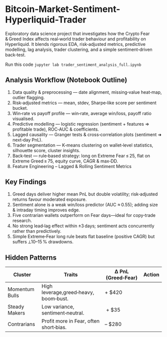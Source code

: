 # Bitcoin-Market-Sentiment-Hyperliquid-Trader

Exploratory data science project that investigates how the Crypto Fear & Greed Index affects real‑world trader behaviour and profitability on Hyperliquid. It blends rigorous EDA, risk‑adjusted metrics, predictive modelling, lag analysis, trader clustering, and a simple sentiment‑driven back‑test.

Run this code
```jupyter lab trader_sentiment_analysis_full.ipynb```

## Analysis Workflow (Notebook Outline)

1) Data quality & preprocessing — date alignment, missing‑value heat‑map, outlier flagging.
2) Risk‑adjusted metrics — mean, stdev, Sharpe‑like score per sentiment bucket.
3) Win‑rate vs payoff profile — win‑rate, average win/loss, payoff ratio visualised.
4) Predictive modelling — logistic regression (sentiment + features ⇒ profitable trade), ROC‑AUC & coefficients.
5) Lagged causality — Granger tests & cross‑correlation plots (sentiment ➜ next‑day PnL).
6) Trader segmentation — K‑means clustering on wallet‑level statistics, silhouette score, cluster insights.
7) Back‑test — rule‑based strategy: long on Extreme Fear ≤ 25, flat on Extreme Greed ≥ 75, equity curve, CAGR & max‑DD.
8) Feature Engineering – Lagged & Rolling Sentiment Metrics

## Key Findings

1) Greed days deliver higher mean PnL but double volatility; risk‑adjusted returns favour moderated exposure.
2) Sentiment alone is a weak win/loss predictor (AUC ≈ 0.55); adding size & intraday timing improves edge.
3) Five contrarian wallets outperform on Fear days—ideal for copy‑trade research.
4) No strong lead‑lag effect within ±3 days; sentiment acts concurrently rather than predictively.
5) Simple Extreme‑Fear long rule beats flat baseline (positive CAGR) but suffers ⟂10–15 % drawdowns.

## Hidden Patterns

| Cluster        | Traits                                | Δ PnL (Greed‑Fear) | Action |
| -------------- | ------------------------------------- | ------------------ | ------ |
| Momentum Bulls | High leverage,greed‑heavy, boom‑bust. | + $420             |        | 
| Steady Makers  | Low variance, sentiment‑neutral.      | + $35              |        |
| Contrarians    | Profit more in Fear, often short‑bias.| – $280             |        |
